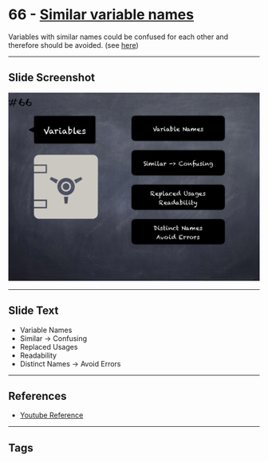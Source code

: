 # 66 - [Similar variable names](Similar%20variable%20names.md)

Variables with similar names could be confused for each other and therefore should be avoided. (see [here](https://github.com/crytic/slither/wiki/Detector-Documentation#variable-names-too-similar))
___
## Slide Screenshot
![066.png](../../images/4.Pitfalls%20and%20Best%20Practices%20101/066.png)
___
## Slide Text
- Variable Names
- Similar -> Confusing
- Replaced Usages 
- Readability
- Distinct Names -> Avoid Errors
___
## References
- [Youtube Reference](https://youtu.be/byA3MLLiKMM?t=307)
___
## Tags